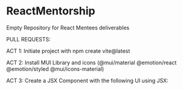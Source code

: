 # ReactMentorship
Empty Repository for React Mentees deliverables 

PULL REQUESTS:

ACT 1:
Initiate project with npm create vite@latest

ACT 2:
Install MUI Library and icons
(@mui/material @emotion/react @emotion/styled @mui/icons-material)

ACT 3: 
Create a JSX Component with the following UI using JSX:
